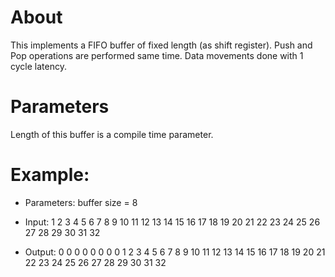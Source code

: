 # About

This implements a FIFO buffer of fixed length (as shift register).
Push and Pop operations are performed same time. Data movements done
with 1 cycle latency.

# Parameters

Length of this buffer is a compile time parameter.

# Example:


 * Parameters: buffer size = 8

 * Input:  1  2  3  4  5  6  7  8  9 10 11 12 13 14 15 16 17 18 19 20 21 22 23 24 25 26 27 28 29 30 31 32 
 * Output: 0  0  0  0  0  0  0  0  1  2  3  4  5  6  7  8  9 10 11 12 13 14 15 16 17 18 19 20 21 22 23 24 25 26 27 28 29 30 31 32 
